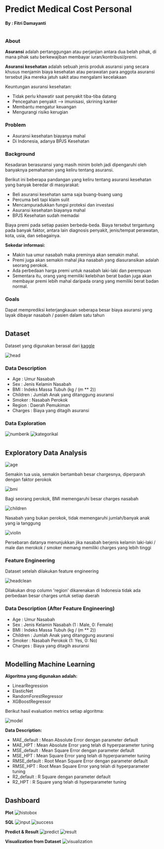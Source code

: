 # Predict Medical Cost Personal
#### By : Fitri Damayanti

#

### About
**Asuransi** adalah pertanggungan atau perjanjian antara dua belah pihak, di mana pihak satu berkewajiban membayar iuran/kontribusi/premi.

**Asuransi kesehatan** adalah sebuah jenis produk asuransi yang secara khusus menjamin biaya kesehatan atau perawatan para anggota asuransi tersebut jika mereka jatuh sakit atau mengalami kecelakaan

Keuntungan asuransi kesehatan:
- Tidak perlu khawatir saat penyakit tiba-tiba datang
- Pencegahan penyakit --> imunisasi, skrining kanker
- Membantu mengatur keuangan
- Mengurangi risiko kerugian

### Problem
- Asuransi kesehatan biayanya mahal
- Di Indonesia, adanya BPJS Kesehatan

### Background
Kesadaran berasuransi yang masih minim boleh jadi dipengaruhi oleh banyaknya pemahaman yang keliru tentang asuransi.

Berikut ini beberapa pandangan yang keliru tentang asuransi kesehatan yang banyak beredar di masyarakat:
- Beli asuransi kesehatan sama saja buang-buang uang
- Percuma beli tapi klaim sulit
- Mencampuradukkan fungsi proteksi dan investasi
- Asuransi kesehatan biayanya mahal
- BPJS Kesehatan sudah memadai

Biaya premi pada setiap pasien berbeda-beda. Biaya tersebut tergantung pada banyak faktor, antara lain diagnosis penyakit, jenis/tempat perawatan, kota, usia, dan sebagainya.

**Sekedar informasi:**
- Makin tua umur nasabah maka preminya akan semakin mahal.
- Premi juga akan semakin mahal jika nasabah yang diasuransikan adalah seorang perokok.
- Ada perbedaan harga premi untuk nasabah laki-laki dan perempuan
- Sementara itu, orang yang memiliki kelebihan berat badan juga akan membayar premi lebih mahal daripada orang yang memiliki berat badan normal.

### Goals
Dapat memprediksi keterjangkauan seberapa besar biaya asuransi yang layak dibayar nasabah / pasien dalam satu tahun

#
## Dataset

Dataset yang digunakan berasal dari [kaggle](https://www.kaggle.com/mirichoi0218/insurance)

![head](storage/head.png)

### Data Description
- Age : Umur Nasabah
- Sex : Jenis Kelamin Nasabah
- BMI : Indeks Massa Tubuh (kg / (m ** 2))
- Children : Jumlah Anak yang ditanggung asuransi
- Smoker : Nasabah Perokok
- Region : Daerah Pemukiman
- Charges : Biaya yang ditagih asuransi

### Data Exploration
![numberik](storage/numberik.png)
![kategorikal](storage/kategorikal.png)

#
## Exploratory Data Analysis

![age](storage/scatterplotage.png)

Semakin tua usia, semakin bertambah besar chargesnya, diperparah dengan faktor perokok

![bmi](storage/scatterplotbmi.png)

Bagi seorang perokok, BMI memengaruhi besar charges nasabah

![children](storage/scatterplotchildren.png)

Nasabah yang bukan perokok, tidak memengaruhi jumlah/banyak anak yang ia tanggung

![violin](storage/violinplot.png)

Persebaran datanya menunjukkan jika nasabah berjenis kelamin laki-laki / male dan merokok / smoker memang memiliki charges yang lebih tinggi

### Feature Engineering
Dataset setelah dilakukan feature engineering

![headclean](storage/headclean.png)

Dilakukan drop column 'region' dikarenakan di Indonesia tidak ada perbedaan besar charges untuk setiap daerah

### Data Description (After Feature Engineering)
- Age : Umur Nasabah
- Sex : Jenis Kelamin Nasabah (1 : Male, 0: Female)
- BMI : Indeks Massa Tubuh (kg / (m ** 2))
- Children : Jumlah Anak yang ditanggung asuransi
- Smoker : Nasabah Perokok (1: Yes, 0: No)
- Charges : Biaya yang ditagih asuransi

#
## Modelling Machine Learning

**Algoritma yang digunakan adalah:**
- LinearRegression
- ElasticNet
- RandomForestRegressor
- XGBoostRegressor

Berikut hasil evaluation metrics setiap algoritma:

![model](storage/evaluation-model.png)

**Data Description:**
- MAE_default : Mean Absolute Error dengan parameter default
- MAE_HPT : Mean Absolute Error yang telah di hyperparameter tuning
- MSE_default : Mean Square Error dengan parameter default
- MSE_HPT : Mean Square Error yang telah di hyperparameter tuning
- RMSE_default : Root Mean Square Error dengan parameter default
- RMSE_HPT : Root Mean Square Error yang telah di hyperparameter tuning
- R2_default : R Square dengan parameter default
- R2_HPT : R Square yang telah di hyperparameter tuning

#
## Dashboard

**Plot**
![histobox](storage/Histogram&Boxplot.png)

**SQL**
![input](storage/input-data-sql.png)
![success](storage/input-sql-success.png)

**Predict & Result**
![predict](storage/predict.png)
![result](storage/predict-result.png)

**Visualization from Dataset**
![visualization](storage/visualization-dataset.png)


#
